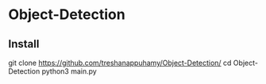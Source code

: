 # Object-Detection
## Install
git clone https://github.com/treshanappuhamy/Object-Detection/
cd Object-Detection
python3 main.py
